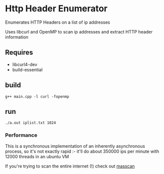 # Http Header Enumerator
Enumerates HTTP Headers on a list of ip addresses

Uses libcurl and OpenMP to scan ip addresses and extract HTTP header information

## Requires
- libcurl4-dev
- build-essential


## build
```
g++ main.cpp -l curl -fopenmp
```

## run
```
./a.out iplist.txt 1024
```

### Performance
This is a synchronous implementation of an inherently asynchronous process, so it's not exactly rapid :- it'll do about 350000 ips per minute with 12000 threads in an ubuntu VM

If you're trying to scan the entire internet (!) check out [masscan]

[masscan]: <https://github.com/robertdavidgraham/masscan>
